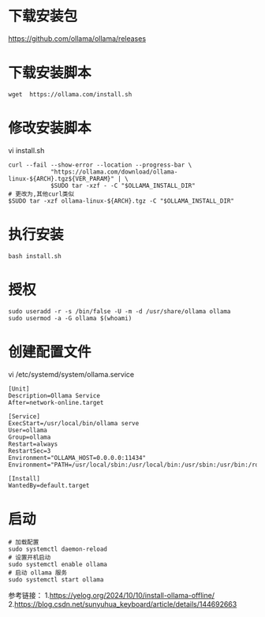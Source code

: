 # 下载安装包
https://github.com/ollama/ollama/releases

# 下载安装脚本
```
wget  https://ollama.com/install.sh
```
# 修改安装脚本
vi install.sh
```
curl --fail --show-error --location --progress-bar \
            "https://ollama.com/download/ollama-linux-${ARCH}.tgz${VER_PARAM}" | \
            $SUDO tar -xzf - -C "$OLLAMA_INSTALL_DIR"
# 更改为,其他curl类似
$SUDO tar -xzf ollama-linux-${ARCH}.tgz -C "$OLLAMA_INSTALL_DIR"
```

# 执行安装
```
bash install.sh
```

# 授权
```
sudo useradd -r -s /bin/false -U -m -d /usr/share/ollama ollama
sudo usermod -a -G ollama $(whoami)
```

# 创建配置文件
vi /etc/systemd/system/ollama.service
```
[Unit]
Description=Ollama Service
After=network-online.target

[Service]
ExecStart=/usr/local/bin/ollama serve
User=ollama
Group=ollama
Restart=always
RestartSec=3
Environment="OLLAMA_HOST=0.0.0.0:11434"
Environment="PATH=/usr/local/sbin:/usr/local/bin:/usr/sbin:/usr/bin:/root/bin"

[Install]
WantedBy=default.target

```
# 启动
```
# 加载配置
sudo systemctl daemon-reload
# 设置开机启动
sudo systemctl enable ollama
# 启动 ollama 服务
sudo systemctl start ollama
```


参考链接：
1.https://yelog.org/2024/10/10/install-ollama-offline/
2.https://blog.csdn.net/sunyuhua_keyboard/article/details/144692663
